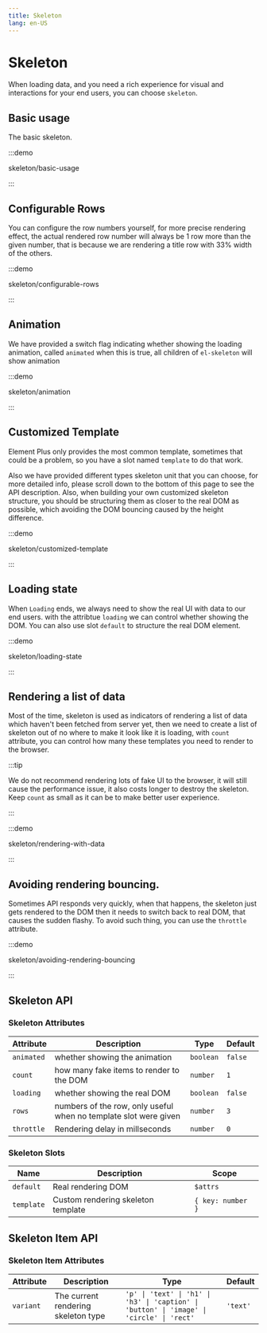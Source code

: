 ```yaml
---
title: Skeleton
lang: en-US
---
```


# Skeleton

When loading data, and you need a rich experience for visual and interactions for your end users, you can choose `skeleton`.

## Basic usage

The basic skeleton.

:::demo

skeleton/basic-usage

:::

## Configurable Rows

You can configure the row numbers yourself, for more precise rendering effect, the actual rendered row number will always be 1 row more than the given number, that is because we are rendering a title row with 33% width of the others.

:::demo

skeleton/configurable-rows

:::

## Animation

We have provided a switch flag indicating whether showing the loading animation, called `animated` when this is true, all children of `el-skeleton` will show animation

:::demo

skeleton/animation

:::

## Customized Template

Element Plus only provides the most common template, sometimes that could be a problem, so you have a slot named `template` to do that work.

Also we have provided different types skeleton unit that you can choose, for more detailed info, please scroll down to the bottom of this page to see the API description. Also, when building your own customized skeleton structure, you should be structuring them as closer to the real DOM as possible, which avoiding the DOM bouncing caused by the height difference.

:::demo

skeleton/customized-template

:::

## Loading state

When `Loading` ends, we always need to show the real UI with data to our end users. with the attribtue `loading` we can control whether showing the DOM. You can also use slot `default` to structure the real DOM element.

:::demo

skeleton/loading-state

:::

## Rendering a list of data

Most of the time, skeleton is used as indicators of rendering a list of data which haven't been fetched from server yet, then we need to create a list of skeleton out of no where to make it look like it is loading, with `count` attribute, you can control how many these templates you need to render to the browser.

:::tip

We do not recommend rendering lots of fake UI to the browser, it will still cause the performance issue, it also costs longer to destroy the skeleton. Keep `count` as small as it can be to make better user experience.

:::

:::demo

skeleton/rendering-with-data

:::

## Avoiding rendering bouncing.

Sometimes API responds very quickly, when that happens, the skeleton just gets rendered to the DOM then it needs to switch back to real DOM, that causes the sudden flashy. To avoid such thing, you can use the `throttle` attribute.

:::demo

skeleton/avoiding-rendering-bouncing

:::

## Skeleton API

### Skeleton Attributes

| Attribute  | Description                                                      | Type      | Default |
| ---------- | ---------------------------------------------------------------- | --------- | ------- |
| `animated` | whether showing the animation                                    | `boolean` | `false` |
| `count`    | how many fake items to render to the DOM                         | `number`  | `1`     |
| `loading`  | whether showing the real DOM                                     | `boolean` | `false` |
| `rows`     | numbers of the row, only useful when no template slot were given | `number`  | `3`     |
| `throttle` | Rendering delay in millseconds                                   | `number`  | `0`     |

### Skeleton Slots

| Name       | Description                        | Scope             |
| ---------- | ---------------------------------- | ----------------- |
| `default`  | Real rendering DOM                 | `$attrs`          |
| `template` | Custom rendering skeleton template | `{ key: number }` |

## Skeleton Item API

### Skeleton Item Attributes

| Attribute | Description                         | Type                                                                                      | Default  |
| --------- | ----------------------------------- | ----------------------------------------------------------------------------------------- | -------- |
| `variant` | The current rendering skeleton type | `'p' \| 'text' \| 'h1' \| 'h3' \| 'caption' \| 'button' \| 'image' \| 'circle' \| 'rect'` | `'text'` |
